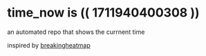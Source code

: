# time_now is (( 1711940400308 ))

an automated repo that shows the currnent time

inspired by [breakingheatmap](https://github.com/breakingheatmap/breakingheatmap)
